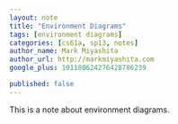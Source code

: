 ```yaml
---
layout: note
title: "Environment Diagrams"
tags: [environment diagrams]
categories: [cs61a, sp13, notes]
author_name: Mark Miyashita
author_url: http://markmiyashita.com
google_plus: 101180624276428786239

published: false
---
```

<p>
  This is a note about environment diagrams.
</p>
